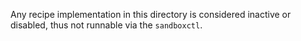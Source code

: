 Any recipe implementation in this directory is considered inactive or disabled,
thus not runnable via the `sandboxctl`.
